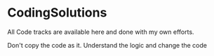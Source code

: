 # CodingSolutions
All Code tracks are available here and done with my own efforts.

Don't copy the code as it. Understand the logic and change the code
